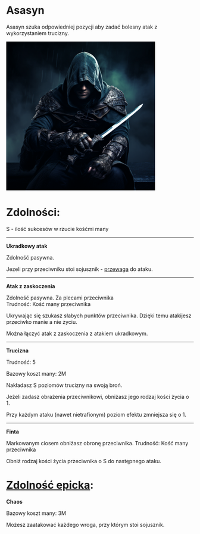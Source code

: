 # Asasyn

Asasyn szuka odpowiedniej pozycji aby zadać bolesny atak z wykorzystaniem trucizny.

<img src="imgs/asasyn.png" width="400">

# Zdolności:

S - ilość sukcesów w rzucie kośćmi many

___
**Ukradkowy atak**

Zdolność pasywna.

Jezeli przy przeciwniku stoi sojusznik - [przewaga](/docs/przewaga.md) do ataku.
___
**Atak z zaskoczenia**

Zdolność pasywna. Za plecami przeciwnika\
Trudność: Kość many przeciwnika

Ukrywając się szukasz słabych punktów przeciwnika. Dzięki temu atakijesz przeciwko manie a nie życiu.

Można łączyć atak z zaskoczenia z atakiem ukradkowym.
___
**Trucizna**

Trudność: 5

Bazowy koszt many: 2M

Nakładasz S poziomów trucizny na swoją broń.

Jeżeli zadasz obrażenia przeciwnikowi, obniżasz jego rodzaj kości życia o 1.

Przy każdym ataku (nawet nietrafionym) poziom efektu zmniejsza się o 1.
___
**Finta**

Markowanym ciosem obniżasz obronę przeciwnika.
Trudność: Kość many przeciwnika

Obniż rodzaj kości życia przeciwnika o S do następnego ataku.
# [Zdolność epicka](/docs/zdolnosc-epicka.md):

**Chaos**

Bazowy koszt many: 3M

Możesz zaatakować każdego wroga, przy którym stoi sojusznik.
